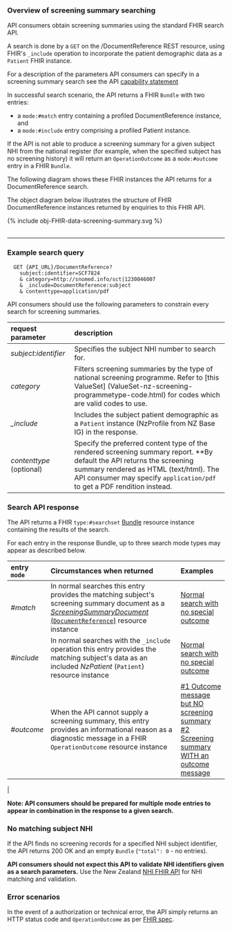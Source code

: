 ### Overview of screening summary searching

API consumers obtain screening summaries using the standard FHIR search API.

A search is done by a `GET` on the /DocumentReference REST resource, using FHIR's `_include` operation to incorporate the patient demographic data as a `Patient` FHIR instance.

For a description of the parameters API consumers can specify in a screening summary search see the API [capability statement](CapabilityStatement-FHIRScreeningCapabilityStatement.html)

In successful search scenario, the API returns a FHIR `Bundle` with two entries:
- a `mode:#match` entry containing a profiled DocumentReference instance, and
- a `mode:#include` entry comprising a profiled Patient instance.

If the API is not able to produce a screening summary for a given subject NHI from the national register (for example, when the specified subject has no screening history) it will return an `OperationOutcome` as a `mode:#outcome` entry in a FHIR `Bundle`.

The following diagram shows these FHIR instances the API returns for a DocumentReference search.

The object diagram below illustrates the structure of FHIR DocumentReference instances returned by enquiries to this FHIR API.

<div width="70%">
<!-- Generated from `input/images-source/obj-FHIR-data-screening-summary.plantuml` -->
{% include obj-FHIR-data-screening-summary.svg %}
</div>
<br clear="all">

---

### Example search query

```HTTP
  GET {API_URL}/DocumentReference?
    subject:identifier=SCF7824
    & category=http://snomed.info/sct|1230046007
    & _include=DocumentReference:subject
    & contenttype=application/pdf
```

API consumers should use the following parameters to constrain every search for screening summaries.

| **request parameter** | **description** |
|:---------------|:-----------------------------|
| *subject:identifier* | Specifies the subject NHI number to search for. |
| *category* | Filters screening summaries by the type of national screening programme.  Refer to [this ValueSet] (ValueSet-nz-screening-programmetype-code.html) for codes which are valid codes to use. |
| *_include* | Includes the subject patient demographic as a `Patient` instance (NzProfile from NZ Base IG) in the response. |
| *contenttype* (optional) | Specify the preferred content type of the rendered screening summary report.  **By default the API returns the screening summary rendered as HTML (text/html).  The API consumer may specify `application/pdf` to get a PDF rendition instead. |

### Search API response

The API returns a FHIR `type:#searchset` [Bundle](https://hl7.org/fhir/R4B/bundle.html) resource instance containing the results of the search.

For each entry  in the response Bundle, up to three search mode types may appear as described below.

| **entry `mode`**  | **Circumstances when returned**                           | **Examples** |
|:------------------|:----------------------------------------------------------|:---------------|
| *#match*     | In normal searches this entry provides the matching subject's screening summary document as a [*ScreeningSummaryDocument* (`DocumentReference`)](StructureDefinition-nz-screening-summary.html) resource instance | [Normal search with no special outcome](Bundle-SearchResponse-HTMLMatchNoOutcome.html) |
| *#include*   | In normal searches with the `_include` operation this entry provides the matching subject's data as an included *NzPatient* (`Patient`) resource instance | [Normal search with no special outcome](Bundle-SearchResponse-HTMLMatchNoOutcome.html)|
| *#outcome*   | When the API cannot supply a screening summary, this entry provides an informational reason as a diagnostic message in a FHIR `OperationOutcome` resource instance | [#1 Outcome message but NO screening summary](Bundle-SearchResponse-NoMatchOneOutcome.html) <br> [#2 Screening summary WITH an outcome message](Bundle-SearchResponse-HTMLMatchWithOutcome.html)
 |

**Note: API consumers should be prepared for multiple mode entries to appear in combination in the response to a given search.**

### No matching subject NHI

If the API finds no screening records for a specified NHI subject identifier, the API returns 200 OK and an empty `Bundle` (`"total": 0` - no entries).  

**API consumers should not expect this API to validate NHI identifiers given as a search parameters.** Use the New Zealand [NHI FHIR API](https://nhi-ig.hip.digital.health.nz/) for NHI matching and validation.

### Error scenarios

In the event of a authorization or technical error, the API simply returns an HTTP status code and `OperationOutcome` as per [FHIR spec](https://hl7.org/fhir/R4B/http.html#Status-Codes).
